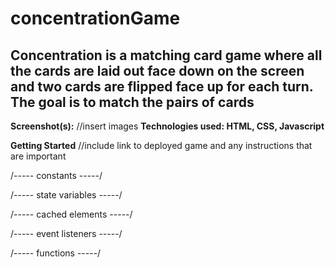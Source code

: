 # concentrationGame
## Concentration is a matching card game  where all the cards are laid out face down on the screen and two cards are flipped face up for each turn. The goal is to match the pairs of cards 
**Screenshot(s):**
//insert images
**Technologies used: HTML, CSS, Javascript**

**Getting Started**
//include link to deployed game and any instructions that are important

/----- constants -----/

/----- state variables -----/

/----- cached elements -----/

/----- event listeners -----/

/----- functions -----/


